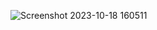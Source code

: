 ![Screenshot 2023-10-18 160511](https://github.com/devisha04/DSA_LAB-G1-/assets/147936789/ec78530d-4858-4a07-8eea-a09304fc6e26)
